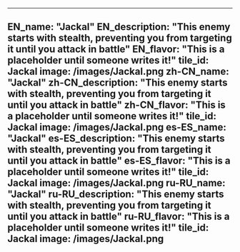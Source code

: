 ---

EN_name: "Jackal"
EN_description: "This enemy starts with stealth, preventing you from targeting it until you attack in battle"
EN_flavor: "This is a placeholder until someone writes it!"
tile_id: Jackal
image: /images/Jackal.png
zh-CN_name: "Jackal"
zh-CN_description: "This enemy starts with stealth, preventing you from targeting it until you attack in battle"
zh-CN_flavor: "This is a placeholder until someone writes it!"
tile_id: Jackal
image: /images/Jackal.png
es-ES_name: "Jackal"
es-ES_description: "This enemy starts with stealth, preventing you from targeting it until you attack in battle"
es-ES_flavor: "This is a placeholder until someone writes it!"
tile_id: Jackal
image: /images/Jackal.png
ru-RU_name: "Jackal"
ru-RU_description: "This enemy starts with stealth, preventing you from targeting it until you attack in battle"
ru-RU_flavor: "This is a placeholder until someone writes it!"
tile_id: Jackal
image: /images/Jackal.png
---